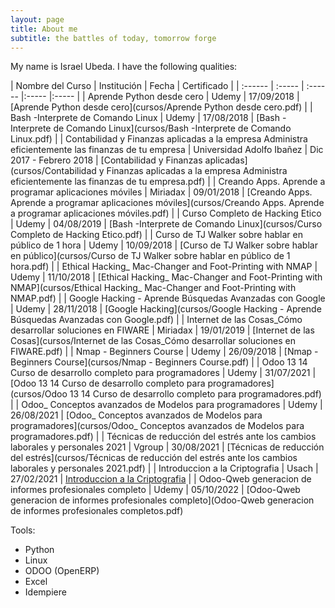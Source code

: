 ```yaml
---
layout: page
title: About me
subtitle: the battles of today, tomorrow forge
---
```


My name is Israel Ubeda. I have the following qualities:


| Nombre del Curso | Institución | Fecha | Certificado |
| :------ | :----- | :------ |:----- |:----- |
| Aprende Python desde cero | Udemy | 17/09/2018 | [Aprende Python desde cero](cursos/Aprende Python desde cero.pdf) |
| Bash -Interprete de Comando Linux | Udemy | 17/08/2018 | [Bash -Interprete de Comando Linux](cursos/Bash -Interprete de Comando Linux.pdf) |
| Contabilidad y Finanzas aplicadas a la empresa Administra eficientemente las finanzas de tu empresa | Universidad Adolfo Ibañez | Dic 2017 - Febrero 2018 | [Contabilidad y Finanzas aplicadas](cursos/Contabilidad y Finanzas aplicadas a la empresa Administra eficientemente las finanzas de tu empresa.pdf) |
| Creando Apps. Aprende a programar aplicaciones móviles | Miriadax | 09/01/2018 | [Creando Apps. Aprende a programar aplicaciones móviles](cursos/Creando Apps. Aprende a programar aplicaciones móviles.pdf) |
| Curso Completo de Hacking Etico | Udemy | 04/08/2019 | [Bash -Interprete de Comando Linux](cursos/Curso Completo de Hacking Etico.pdf) |
| Curso de TJ Walker sobre hablar en público de 1 hora | Udemy | 10/09/2018 | [Curso de TJ Walker sobre hablar en público](cursos/Curso de TJ Walker sobre hablar en público de 1 hora.pdf) |
| Ethical Hacking_ Mac-Changer and Foot-Printing with NMAP | Udemy | 11/10/2018 | [Ethical Hacking_ Mac-Changer and Foot-Printing with NMAP](cursos/Ethical Hacking_ Mac-Changer and Foot-Printing with NMAP.pdf) |
| Google Hacking - Aprende Búsquedas Avanzadas con Google | Udemy | 28/11/2018 | [Google Hacking](cursos/Google Hacking - Aprende Búsquedas Avanzadas con Google.pdf) |
| Internet de las Cosas_Cómo desarrollar soluciones en FIWARE | Miriadax | 19/01/2019 | [Internet de las Cosas](cursos/Internet de las Cosas_Cómo desarrollar soluciones en FIWARE.pdf) |
| Nmap - Beginners Course | Udemy | 26/09/2018 | [Nmap - Beginners Course](cursos/Nmap - Beginners Course.pdf) |
| Odoo 13 14 Curso de desarrollo completo para programadores | Udemy | 31/07/2021 | [Odoo 13 14 Curso de desarrollo completo para programadores](cursos/Odoo 13 14 Curso de desarrollo completo para programadores.pdf) |
| Odoo_ Conceptos avanzados de Modelos para programadores | Udemy | 26/08/2021 | [Odoo_ Conceptos avanzados de Modelos para programadores](cursos/Odoo_ Conceptos avanzados de Modelos para programadores.pdf) |
| Técnicas de reducción del estrés ante los cambios laborales y personales 2021 | Vgroup | 30/08/2021 | [Técnicas de reducción del estrés](cursos/Técnicas de reducción del estrés ante los cambios laborales y personales 2021.pdf) |
| Introduccion a la Criptografia | Usach | 27/02/2021 | [Introduccion a la Criptografia](cursos/Introducci_n_a_la_Criptograf_a_Badge20210830-58-du0rnl.pdf) |
| Odoo-Qweb generacion de informes profesionales completo | Udemy | 05/10/2022 | [Odoo-Qweb generacion de informes profesionales completo](Odoo-Qweb generacion de informes profesionales completos.pdf)


Tools:

- Python
- Linux
- ODOO (OpenERP)
- Excel
- Idempiere
